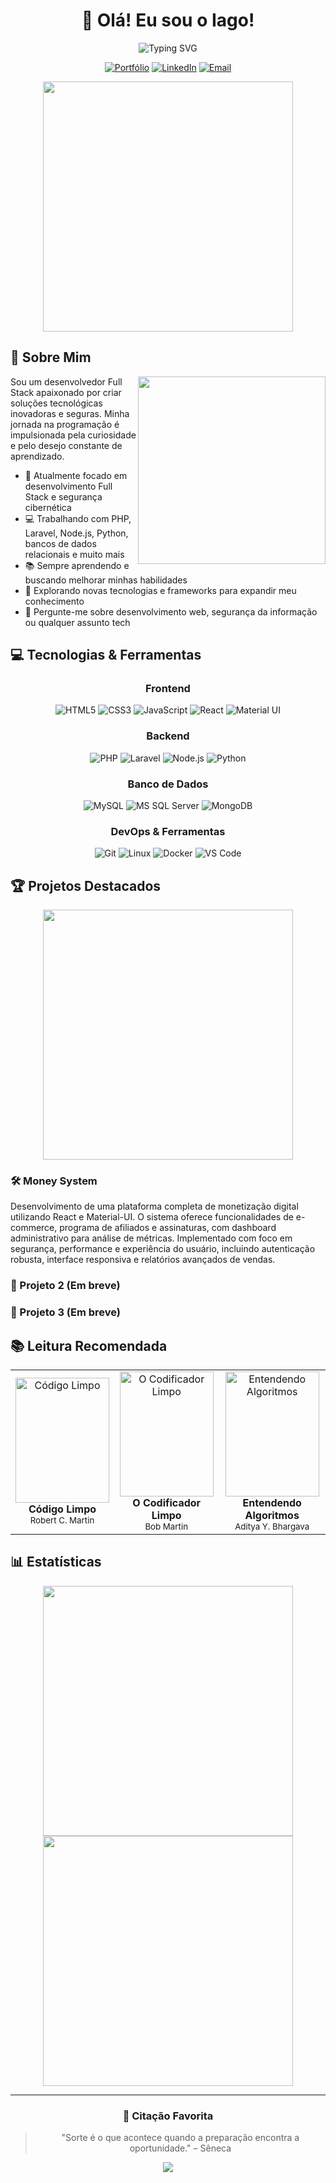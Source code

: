 <div align="center">

# 👋 Olá! Eu sou o Iago!

<img src="https://readme-typing-svg.herokuapp.com/?font=Fira+Code&size=24&duration=4000&pause=1000&color=2E7D32&center=true&vCenter=true&width=435&lines=Desenvolvedor+Full+Stack;Entusiasta+de+Segurança;Apaixonado+por+Tecnologia" alt="Typing SVG" />

[![Portfólio](https://img.shields.io/badge/Portfólio-iagofranca.com-2E7D32?style=for-the-badge&logo=safari&logoColor=white)](https://iagofranca.com)
[![LinkedIn](https://img.shields.io/badge/LinkedIn-iagofranca-0A66C2?style=for-the-badge&logo=linkedin&logoColor=white)](https://linkedin.com/in/iagofranca)
[![Email](https://img.shields.io/badge/Email-iagofranca150@gmail.com-EA4335?style=for-the-badge&logo=gmail&logoColor=white)](mailto:iagofranca150@gmail.com)

</div>

<div align="center">
  <img src="https://github-readme-stats.vercel.app/api?username=IagoFrancaZ&show_icons=true&theme=github_dark&hide=contribs&border_color=2E7D32&icon_color=2E7D32&title_color=2E7D32" width="400px" />
</div>

## 🚀 Sobre Mim

<img align="right" src="https://raw.githubusercontent.com/abhisheknaiidu/abhisheknaiidu/master/code.gif" width="300" />

Sou um desenvolvedor Full Stack apaixonado por criar soluções tecnológicas inovadoras e seguras. Minha jornada na programação é impulsionada pela curiosidade e pelo desejo constante de aprendizado.

- 🔭 Atualmente focado em desenvolvimento Full Stack e segurança cibernética
- 💻 Trabalhando com PHP, Laravel, Node.js, Python, bancos de dados relacionais e muito mais
- 📚 Sempre aprendendo e buscando melhorar minhas habilidades
- 🌱 Explorando novas tecnologias e frameworks para expandir meu conhecimento
- 💬 Pergunte-me sobre desenvolvimento web, segurança da informação ou qualquer assunto tech

## 💻 Tecnologias & Ferramentas

<div align="center">

### Frontend

![HTML5](https://img.shields.io/badge/HTML5-E34F26?style=for-the-badge&logo=html5&logoColor=white)
![CSS3](https://img.shields.io/badge/CSS3-1572B6?style=for-the-badge&logo=css3&logoColor=white)
![JavaScript](https://img.shields.io/badge/JavaScript-F7DF1E?style=for-the-badge&logo=javascript&logoColor=black)
![React](https://img.shields.io/badge/React-61DAFB?style=for-the-badge&logo=react&logoColor=black)
![Material UI](https://img.shields.io/badge/Material_UI-0081CB?style=for-the-badge&logo=material-ui&logoColor=white)

### Backend

![PHP](https://img.shields.io/badge/PHP-777BB4?style=for-the-badge&logo=php&logoColor=white)
![Laravel](https://img.shields.io/badge/Laravel-FF2D20?style=for-the-badge&logo=laravel&logoColor=white)
![Node.js](https://img.shields.io/badge/Node.js-43853D?style=for-the-badge&logo=node.js&logoColor=white)
![Python](https://img.shields.io/badge/Python-14354C?style=for-the-badge&logo=python&logoColor=white)

### Banco de Dados

![MySQL](https://img.shields.io/badge/MySQL-005C84?style=for-the-badge&logo=mysql&logoColor=white)
![MS SQL Server](https://img.shields.io/badge/Microsoft_SQL_Server-CC2927?style=for-the-badge&logo=microsoft-sql-server&logoColor=white)
![MongoDB](https://img.shields.io/badge/MongoDB-4EA94B?style=for-the-badge&logo=mongodb&logoColor=white)

### DevOps & Ferramentas

![Git](https://img.shields.io/badge/Git-F05032?style=for-the-badge&logo=git&logoColor=white)
![Linux](https://img.shields.io/badge/Linux-FCC624?style=for-the-badge&logo=linux&logoColor=black)
![Docker](https://img.shields.io/badge/Docker-2496ED?style=for-the-badge&logo=docker&logoColor=white)
![VS Code](https://img.shields.io/badge/VS_Code-007ACC?style=for-the-badge&logo=visual-studio-code&logoColor=white)

</div>

## 🏆 Projetos Destacados

<div align="center">

<a href="https://github.com/IagoFrancaZ/money-system">
  <img src="https://github-readme-stats.vercel.app/api/pin/?username=IagoFrancaZ&repo=money-system&theme=github_dark&border_color=2E7D32&icon_color=2E7D32&title_color=2E7D32" width="400" />
</a>

</div>

### 🛠️ Money System

Desenvolvimento de uma plataforma completa de monetização digital utilizando React e Material-UI. O sistema oferece funcionalidades de e-commerce, programa de afiliados e assinaturas, com dashboard administrativo para análise de métricas. Implementado com foco em segurança, performance e experiência do usuário, incluindo autenticação robusta, interface responsiva e relatórios avançados de vendas.

### 🔐 Projeto 2 (Em breve)

### 🚀 Projeto 3 (Em breve)

## 📚 Leitura Recomendada

<div align="center">
<table>
  <tr>
    <td align="center">
      <div style="width: 150px; height: 200px; overflow: hidden;">
        <img src="https://m.media-amazon.com/images/I/41xShlnTZTL._SX376_BO1,204,203,200_.jpg" 
             width="150" height="200" style="object-fit: cover;" alt="Código Limpo"/>
      </div>
      <b>Código Limpo</b><br />
      <sub>Robert C. Martin</sub>
    </td>
    <td align="center">
      <div style="width: 150px; height: 200px; overflow: hidden;">
        <img src="https://m.media-amazon.com/images/I/91lBONZ4tAL._AC_UF1000,1000_QL80_.jpg" 
             width="150" height="200" style="object-fit: cover;" alt="O Codificador Limpo"/>
      </div>
      <b>O Codificador Limpo</b><br />
      <sub>Bob Martin</sub>
    </td>
    <td align="center">
      <div style="width: 150px; height: 200px; overflow: hidden;">
        <img src="https://m.media-amazon.com/images/I/71Vkg7GfPFL.jpg" 
             width="150" height="200" style="object-fit: cover;" alt="Entendendo Algoritmos"/>
      </div>
      <b>Entendendo Algoritmos</b><br />
      <sub>Aditya Y. Bhargava</sub>
    </td>
  </tr>
</table>
</div>

## 📊 Estatísticas

<div align="center">
  <img src="https://github-readme-streak-stats.herokuapp.com/?user=IagoFrancaZ&theme=github-dark&border=2E7D32" width="400" />
  <img src="https://github-profile-trophy.vercel.app/?username=IagoFrancaZ&theme=darkhub&column=4&margin-w=15&margin-h=15" width="400" />
</div>

---

<div align="center">

### 💬 Citação Favorita

<blockquote>
"Sorte é o que acontece quando a preparação encontra a oportunidade." – Sêneca
</blockquote>

<img src="https://komarev.com/ghpvc/?username=IagoFrancaZ&color=2E7D32&style=for-the-badge" />

</div>
